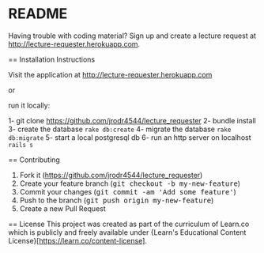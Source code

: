 # README

Having trouble with coding material? Sign up and create a lecture request at http://lecture-requester.herokuapp.com. 

== Installation Instructions

Visit the application at http://lecture-requester.herokuapp.com

or

run it locally:

1- git clone https://github.com/jrodr4544/lecture_requester
2- bundle install
3- create the database `rake db:create`
4- migrate the database `rake db:migrate`
5- start a local postgresql db
6- run an http server on localhost `rails s`

== Contributing
1. Fork it (https://github.com/jrodr4544/lecture_requester)
2. Create your feature branch (<tt>git checkout -b my-new-feature</tt>)
3. Commit your changes (<tt>git commit -am 'Add some feature'</tt>)
4. Push to the branch (<tt>git push origin my-new-feature</tt>)
5. Create a new Pull Request

== License
This project was created as part of the curriculum of Learn.co which is publicly and freely available under {Learn's Educational Content License}[https://learn.co/content-license].